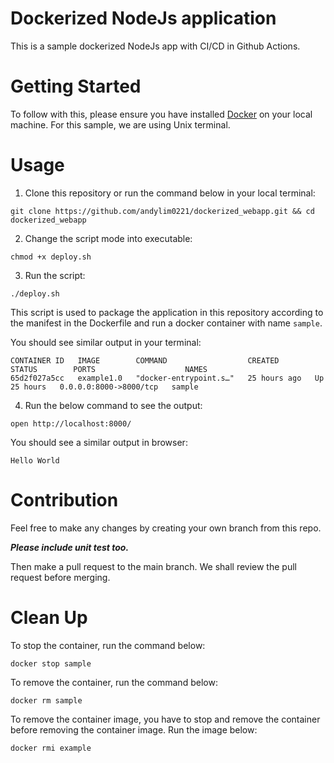 # Dockerized NodeJs application 

This is a sample dockerized NodeJs app with CI/CD in Github Actions. 

# Getting Started
To follow with this, please ensure you have installed [Docker](https://docs.docker.com/get-docker/) on your local machine. For this sample, we are using Unix terminal. 
# Usage
1. Clone this repository or run the command below in your local terminal:
```
git clone https://github.com/andylim0221/dockerized_webapp.git && cd dockerized_webapp
```
2. Change the script mode into executable:
```
chmod +x deploy.sh
```

3. Run the script:
```
./deploy.sh
```
This script is used to package the application in this repository according to the manifest in the Dockerfile and run a docker container with name `sample`.

You should see similar output in your terminal:
```
CONTAINER ID   IMAGE        COMMAND                  CREATED        STATUS        PORTS                    NAMES
65d2f027a5cc   example1.0   "docker-entrypoint.s…"   25 hours ago   Up 25 hours   0.0.0.0:8000->8000/tcp   sample
```

4. Run the below command to see the output:
```
open http://localhost:8000/
```
You should see a similar output in browser:

```
Hello World
```
# Contribution

Feel free to make any changes by creating your own branch from this repo. 

***Please include unit test too.***

Then make a pull request to the main branch. We shall review the pull request before merging.

# Clean Up 

To stop the container, run the command below:
```
docker stop sample
```

To remove the container, run the command below:
```
docker rm sample
```

To remove the container image, you have to stop and remove the container before removing the container image. Run the image below:
```
docker rmi example 
```
